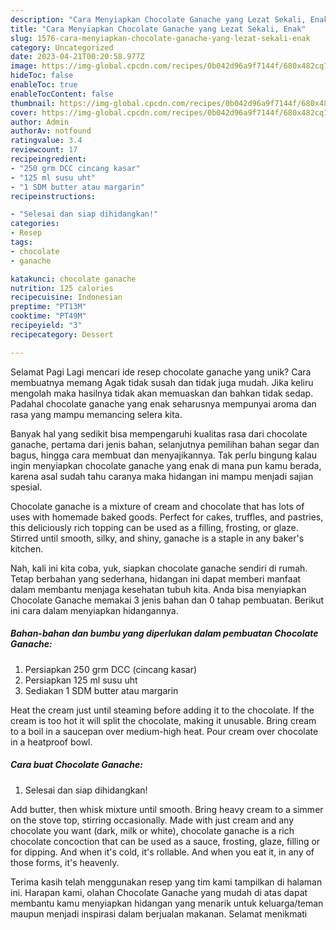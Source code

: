 ```yaml
---
description: "Cara Menyiapkan Chocolate Ganache yang Lezat Sekali, Enak"
title: "Cara Menyiapkan Chocolate Ganache yang Lezat Sekali, Enak"
slug: 1576-cara-menyiapkan-chocolate-ganache-yang-lezat-sekali-enak
category: Uncategorized
date: 2023-04-21T00:20:58.977Z
image: https://img-global.cpcdn.com/recipes/0b042d96a9f7144f/680x482cq70/chocolate-ganache-foto-resep-utama.jpg
hideToc: false
enableToc: true
enableTocContent: false
thumbnail: https://img-global.cpcdn.com/recipes/0b042d96a9f7144f/680x482cq70/chocolate-ganache-foto-resep-utama.jpg
cover: https://img-global.cpcdn.com/recipes/0b042d96a9f7144f/680x482cq70/chocolate-ganache-foto-resep-utama.jpg
author: Admin
authorAv: notfound
ratingvalue: 3.4
reviewcount: 17
recipeingredient:
- "250 grm DCC cincang kasar"
- "125 ml susu uht"
- "1 SDM butter atau margarin"
recipeinstructions:

- "Selesai dan siap dihidangkan!"
categories:
- Resep
tags:
- chocolate
- ganache

katakunci: chocolate ganache 
nutrition: 125 calories
recipecuisine: Indonesian
preptime: "PT13M"
cooktime: "PT49M"
recipeyield: "3"
recipecategory: Dessert

---
```



Selamat Pagi Lagi mencari ide resep chocolate ganache yang unik? Cara membuatnya memang Agak tidak susah dan tidak juga mudah. Jika keliru mengolah maka hasilnya tidak akan memuaskan dan bahkan tidak sedap. Padahal chocolate ganache yang enak seharusnya mempunyai aroma dan rasa yang mampu memancing selera kita.


Banyak hal yang sedikit bisa mempengaruhi kualitas rasa dari chocolate ganache, pertama dari jenis bahan, selanjutnya pemilihan bahan segar dan bagus, hingga cara membuat dan menyajikannya. Tak perlu bingung kalau ingin menyiapkan chocolate ganache yang enak di mana pun kamu berada, karena asal sudah tahu caranya maka hidangan ini mampu menjadi sajian spesial.

Chocolate ganache is a mixture of cream and chocolate that has lots of uses with homemade baked goods. Perfect for cakes, truffles, and pastries, this deliciously rich topping can be used as a filling, frosting, or glaze. Stirred until smooth, silky, and shiny, ganache is a staple in any baker&#39;s kitchen.


Nah, kali ini kita coba, yuk, siapkan chocolate ganache sendiri di rumah. Tetap berbahan yang sederhana, hidangan ini dapat memberi manfaat dalam membantu menjaga kesehatan tubuh kita. Anda bisa menyiapkan Chocolate Ganache memakai 3 jenis bahan dan 0 tahap pembuatan. Berikut ini cara dalam menyiapkan hidangannya.

<!--inarticleads1-->

##### Bahan-bahan dan bumbu yang diperlukan dalam pembuatan Chocolate Ganache:

1. Persiapkan 250 grm DCC (cincang kasar)
1. Persiapkan 125 ml susu uht
1. Sediakan 1 SDM butter atau margarin


Heat the cream just until steaming before adding it to the chocolate. If the cream is too hot it will split the chocolate, making it unusable. Bring cream to a boil in a saucepan over medium-high heat. Pour cream over chocolate in a heatproof bowl. 

<!--inarticleads2-->

##### Cara buat Chocolate Ganache:


1. Selesai dan siap dihidangkan!

Add butter, then whisk mixture until smooth. Bring heavy cream to a simmer on the stove top, stirring occasionally. Made with just cream and any chocolate you want (dark, milk or white), chocolate ganache is a rich chocolate concoction that can be used as a sauce, frosting, glaze, filling or for dipping. And when it&#39;s cold, it&#39;s rollable. And when you eat it, in any of those forms, it&#39;s heavenly. 

Terima kasih telah menggunakan resep yang tim kami tampilkan di halaman ini. Harapan kami, olahan Chocolate Ganache yang mudah di atas dapat membantu kamu menyiapkan hidangan yang menarik untuk keluarga/teman maupun menjadi inspirasi dalam berjualan makanan. Selamat menikmati
